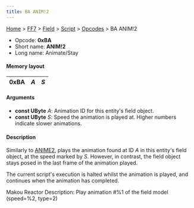 ```yaml
---
title: BA ANIM!2
---
```


[Home](Main%20Page.md) > [FF7](FF7.md) > [Field](FF7/Field.md) > [Script](FF7/Field/Script.md) > [Opcodes](FF7/Field/Script/Opcodes.md) > BA ANIM!2

-   Opcode: **0xBA**
-   Short name: **ANIM!2**
-   Long name: Animate/Stay

#### Memory layout

| 0xBA | *A* | *S* |
|------|-----|-----|

#### Arguments

-   **const UByte** *A*: Animation ID for this entity's field object.
-   **const UByte** *S*: Speed the animation is played at. Higher
    numbers indicate slower animations.

#### Description

Similarly to [ANIME2][], plays the animation found at ID *A* in this
entity's field object, at the speed marked by *S*. However, in contrast,
the field object stays posed in the last frame of the animation played.

The current script's execution is halted whilst the animation is played,
and continues when the animation has completed.

Makou Reactor Description: Play animation \#%1 of the field model
(speed=%2, type=2)

  [ANIME2]: AE%20ANIME2.md "wikilink"
